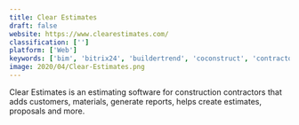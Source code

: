 ```yaml
---
title: Clear Estimates
draft: false 
website: https://www.clearestimates.com/
classification: ['']
platform: ['Web']
keywords: ['bim', 'bitrix24', 'buildertrend', 'coconstruct', 'contractor_foreman', 'jonas', 'jobnimbus', 'jobprogress', 'knowify', 'penta', 'procore', 'quick_bid', 'redteam', 'rhumbix', 'smartdraw', 'the_edge', 'tradify']
image: 2020/04/Clear-Estimates.png
---
```

Clear Estimates is an estimating software for construction contractors that adds customers, materials, generate reports, helps create estimates, proposals and more.